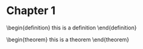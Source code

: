 # Chapter 1

\begin{definition}
  this is a definition
\end{definition}

\begin{theorem}
  this is a theorem
\end{theorem}